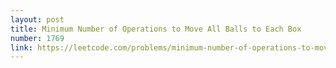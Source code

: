 ```yaml
---
layout: post
title: Minimum Number of Operations to Move All Balls to Each Box
number: 1769
link: https://leetcode.com/problems/minimum-number-of-operations-to-move-all-balls-to-each-box
---
```

